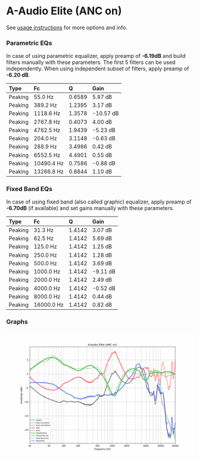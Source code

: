 # A-Audio Elite (ANC on)
See [usage instructions](https://github.com/jaakkopasanen/AutoEq#usage) for more options and info.

### Parametric EQs
In case of using parametric equalizer, apply preamp of **-6.19dB** and build filters manually
with these parameters. The first 5 filters can be used independently.
When using independent subset of filters, apply preamp of **-6.20 dB**.

| Type    | Fc         |      Q | Gain      |
|:--------|:-----------|:-------|:----------|
| Peaking | 55.0 Hz    | 0.6589 | 5.97 dB   |
| Peaking | 389.2 Hz   | 1.2395 | 3.17 dB   |
| Peaking | 1118.6 Hz  | 1.3578 | -10.57 dB |
| Peaking | 2767.8 Hz  | 0.4073 | 4.00 dB   |
| Peaking | 4762.5 Hz  | 1.9439 | -5.23 dB  |
| Peaking | 204.0 Hz   | 3.1148 | -0.63 dB  |
| Peaking | 288.9 Hz   | 3.4986 | 0.42 dB   |
| Peaking | 6552.5 Hz  | 4.4901 | 0.55 dB   |
| Peaking | 10490.4 Hz | 0.7586 | -0.88 dB  |
| Peaking | 13266.8 Hz | 0.8844 | 1.10 dB   |

### Fixed Band EQs
In case of using fixed band (also called graphic) equalizer, apply preamp of **-6.70dB**
(if available) and set gains manually with these parameters.

| Type    | Fc         |      Q | Gain     |
|:--------|:-----------|:-------|:---------|
| Peaking | 31.3 Hz    | 1.4142 | 3.07 dB  |
| Peaking | 62.5 Hz    | 1.4142 | 5.69 dB  |
| Peaking | 125.0 Hz   | 1.4142 | 1.25 dB  |
| Peaking | 250.0 Hz   | 1.4142 | 1.28 dB  |
| Peaking | 500.0 Hz   | 1.4142 | 3.69 dB  |
| Peaking | 1000.0 Hz  | 1.4142 | -9.11 dB |
| Peaking | 2000.0 Hz  | 1.4142 | 2.49 dB  |
| Peaking | 4000.0 Hz  | 1.4142 | -0.52 dB |
| Peaking | 8000.0 Hz  | 1.4142 | 0.44 dB  |
| Peaking | 16000.0 Hz | 1.4142 | 0.82 dB  |

### Graphs
![](./A-Audio%20Elite%20(ANC%20on).png)